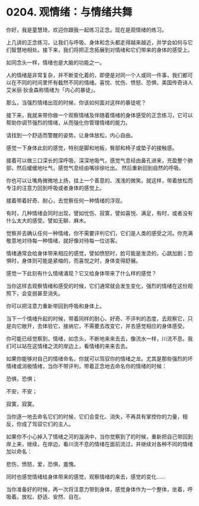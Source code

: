 # 0204. 观情绪：与情绪共舞

你好，我是童慧琦，欢迎你跟我一起练习正念。现在是观情绪的练习。

上几讲的正念练习，让我们与呼吸、身体和念头都走得越来越近，并学会如何与它们智慧地相处。接下来，我们将把正念拓展到对情绪和它们带来的身体的感受上。

如同念头一样，情绪也是大脑的功能之一。

人的情绪是非常复杂，并不断变化着的，即便是对同一个人或同一件事，我们都可以在不同的时间里怀有截然不同的情绪。喜悦、忧伤、愤怒、恐惧，美国传奇诗人艾米丽·狄金森称情绪为「内心的暴徒」。

那么，当强烈情绪出现的时候，你该如何面对这样的暴徒呢？

接下来，我就来带你做一个观察情绪及伴随着情绪的身体感受的正念练习，它可以帮助你调节强烈的情绪，从而强化你管理情绪的能力。

请找到一个舒适而警醒的姿势。让身体放松，内心自由。

感觉一下身体此刻的感觉，特别是脚和地板，臀部和椅子或垫子的接触感。

接着可以做三口深长的深呼吸，深深地吸气，感觉气息经由鼻孔进来，充盈整个肺部，然后缓缓地吐气，感觉气息经由嘴徐徐吐出。
然后重新回到自然的呼吸。

你也可以让嘴角微微地上扬，挂上一个善意的、浅浅的微笑。就这样，带着放松而专注的注意力回到呼吸或者身体的感觉上。

接着带着好奇、耐心，去觉察任何一种情绪的浮现。

有时，几种情绪会同时出现，譬如忧伤、寂寞，譬如喜悦、满足，有时，或者没有什么太大的感受。譬如无聊、麻木。

觉察并去确认任何一种情绪，你不需要评判它们，它们是人类的感受之河。你充满敬意地对待每一种情绪，就好像对待每一位访客。

情绪通常会给身体带来相应的感觉，譬如愤怒时，脸可能是发烫的，心跳加剧；恐惧时，身体则可能是紧缩的，而喜悦之时，身体变得舒展。

感觉一下此刻有什么情绪涌现？它又给身体带来了什么样的感觉？

当你这样去观察情绪和感受的时候，它们通常就会发生变化，强烈的情绪在这份观照下，会变弱甚至消失。

你可以把注意力重新带回到呼吸和身体上。

当下一个情绪升起的时候，带着同样的耐心、好奇、不评判的态度，去观察它，只是向它敞开，去体验它，接纳它，不需要去改变它，并去感觉相应的身体感受。

你可能已经觉察到，情绪，如念头，不断地来来去去，像流水一样，川流不息。我们可以站在这情绪之流的岸边上，看情绪的来来去去。

如果你能够对自己的情绪命名，你就可以驾驭你的情绪之龙。尤其是那些强烈的坏情绪或消极情绪，当你不带评判，带着正念地去命名你的情绪的时候：

恐惧，恐惧；

不安，不安；

寂寞，寂寞。

当你逐一地去命名它们的时候，它们会变化、消失，不再具有掌控你的力量，相反，你成了驾驭它们的主人。

如果你不小心掉入了情绪之河的漩涡中，当你觉察到了的时候，重新把自己带回到岸上来，继续，在岸边，看川流不息的情绪在面前流过，并继续对各种不同的情绪加以命名：

悲伤，愤怒，爱，恐惧，羞愧。

同时也感觉情绪给身体带来的感觉，观察情绪的来去，感觉的变化……

当你准备好的时候，再一次将注意力带到身体，感觉身体作为一个整体，坐着，呼吸着。放松、舒适、安然、自在。


